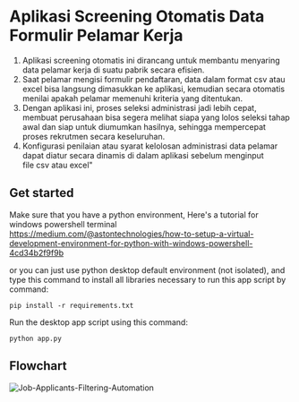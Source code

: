# Aplikasi Screening Otomatis Data Formulir Pelamar Kerja

1. Aplikasi screening otomatis ini dirancang untuk membantu menyaring data pelamar kerja di suatu pabrik secara efisien. 
2. ⁠Saat pelamar mengisi formulir pendaftaran, data dalam format csv atau excel bisa langsung dimasukkan ke aplikasi, kemudian secara otomatis menilai apakah pelamar memenuhi kriteria yang ditentukan. 
3. Dengan aplikasi ini, proses seleksi administrasi jadi lebih cepat, membuat perusahaan bisa segera melihat siapa yang lolos seleksi tahap awal dan siap untuk diumumkan hasilnya, sehingga mempercepat proses rekrutmen secara keseluruhan.
4. Konfigurasi penilaian atau syarat kelolosan administrasi data pelamar dapat diatur secara dinamis di dalam aplikasi sebelum menginput file csv atau excel"

## Get started

Make sure that you have a python environment, Here's a tutorial for windows powershell terminal https://medium.com/@astontechnologies/how-to-setup-a-virtual-development-environment-for-python-with-windows-powershell-4cd34b2f9f9b

or you can just use python desktop default environment (not isolated), and type this command to install all libraries necessary to run this app script by command:

```
pip install -r requirements.txt
```

Run the desktop app script using this command:

```
python app.py
```

## Flowchart

![Job-Applicants-Filtering-Automation](https://github.com/user-attachments/assets/0ed65137-11ff-4cbf-9eee-05f2cd00fe7e)